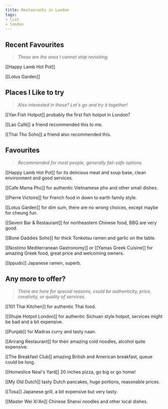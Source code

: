 ```yaml
---
title: Restaurants in London
tags: 
- list
- london
---
```










## Recent Favourites

> *These are the ones I cannot stop revisiting.*


[[Happy Lamb Hot Pot]]



[[Lotus Garden]]





## Places I Like to try

> *Also interested in these? Let's go and try it together!*


[[Yan Fish Hotpot]] probably the first fish hotpot in London?



[[Lao Café]] a friend recommended this to me.



[[Thai Tho Soho]] a friend also recommended this.





## Favourites 

> *Recommended for most people, generally fail-safe options.*


[[Happy Lamb Hot Pot]] for its delicious meat and soup base, clean environment and good services.



[[Cafe Mama Pho]] for authentic Vietnamese pho and other small dishes.



[[Pierre Victoire]] for French food in down to earth family style.



[[Lotus Garden]] for dim sum, there are no wrong choices, except maybe for cheung fun.



[[Seveni Bar & Restaurant]] for northeastern Chinese food, BBQ are very good.



[[Bone Daddies Soho]] for thick Tonkotsu ramen and garlic on the table.



[[Nostimo Mediterranean Gastronomy]] or [[Yamas Greek Cuisine]] for amazing Greek food, great price and welcoming owners.



[[Ippudo]] Japanese ramen, superb.





## Any more to offer?

> *There are here for special reasons, could be authenticity, price, creativity, or quality of services.*


[[101 Thai Kitchen]] for authentic Thai food.



[[Shujie Hotpot London]] for authentic Sichuan style hotpot, services might be bad and a bit expensive.



[[Punjab]] for Madras curry and tasty naan.



[[Arirang Restaurant]] for their amazing cold noodles, alcohol quite expensive.



[[The Breakfast Club]] amazing British and American breakfast, queue could be long.



[[Homeslice Neal's Yard]] 20 inches pizza, go big or go home!



[[My Old Dutch]] tasty Dutch pancakes, huge portions, reasonable prices.



[[Tosa]] Japanese grill, a bit expensive but very tasty.



[[Master Wei Xi'An]] Chinese Shanxi noodles and other local dishes.





